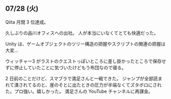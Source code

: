 ## 07/28 (火)

Qiita 月間 3 位達成。

久しぶりの品川オフィスへの出社。
人が本当にいなくてとても快適だった。

Unity は、ゲームオブジェクトのツリー構造の把握やスクリプトの関連の把握は大変…

ウィッチャー3 がラストのクエストっぽいところに差し掛かったところで保存せずに停止していたことに気づいたけどもう布団なので寝る。

2 日前のことだけど、スマブラで満足さんと一戦できた。
ジャンプが全部読まれて潰されてるのと、崖のそとに出たときの圧力が半端なくてズタボロにされた。プロ強い。嬉しかった。
満足さんの YouTube チャンネルに再課金。
